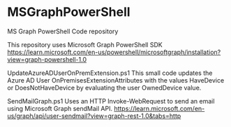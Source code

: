 # MSGraphPowerShell
MS Graph PowerShell Code repository

This repository uses Microsoft Graph PowerShell SDK
https://learn.microsoft.com/en-us/powershell/microsoftgraph/installation?view=graph-powershell-1.0

UpdateAzureADUserOnPremExtension.ps1
This small code updates the Azure AD User OnPremisesExtensionAttributes with the values HaveDevice or DoesNotHaveDevice by evaluating the user OwnedDevice value.

SendMailGraph.ps1
Uses an HTTP Invoke-WebRequest to send an email using Microsoft Graph sendMail API.
https://learn.microsoft.com/en-us/graph/api/user-sendmail?view=graph-rest-1.0&tabs=http

